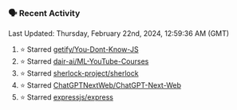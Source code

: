 ### 🗣 Recent Activity

<!--RECENT_ACTIVITY:last_update-->
Last Updated: Thursday, February 22nd, 2024, 12:59:36 AM (GMT)
<!--RECENT_ACTIVITY:last_update_end-->
<!--RECENT_ACTIVITY:start-->
1. ⭐ Starred [getify/You-Dont-Know-JS](https://github.com/getify/You-Dont-Know-JS)<br>
2. ⭐ Starred [dair-ai/ML-YouTube-Courses](https://github.com/dair-ai/ML-YouTube-Courses)<br>
3. ⭐ Starred [sherlock-project/sherlock](https://github.com/sherlock-project/sherlock)<br>
4. ⭐ Starred [ChatGPTNextWeb/ChatGPT-Next-Web](https://github.com/ChatGPTNextWeb/ChatGPT-Next-Web)<br>
5. ⭐ Starred [expressjs/express](https://github.com/expressjs/express)<br>
<!--RECENT_ACTIVITY:end-->
